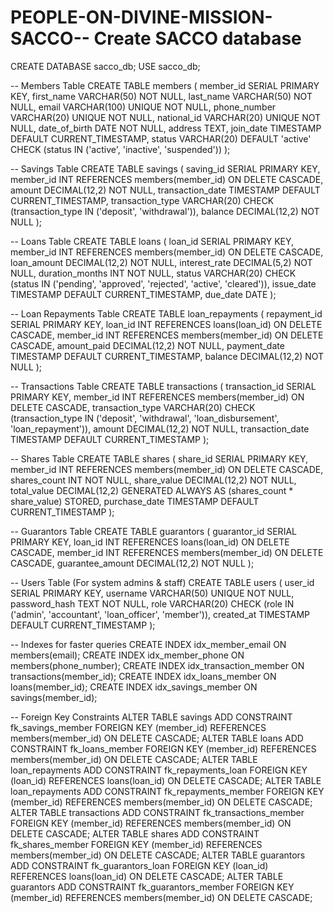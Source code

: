 # PEOPLE-ON-DIVINE-MISSION-SACCO-- Create SACCO database
CREATE DATABASE sacco_db;
USE sacco_db;

-- Members Table
CREATE TABLE members (
    member_id SERIAL PRIMARY KEY,
    first_name VARCHAR(50) NOT NULL,
    last_name VARCHAR(50) NOT NULL,
    email VARCHAR(100) UNIQUE NOT NULL,
    phone_number VARCHAR(20) UNIQUE NOT NULL,
    national_id VARCHAR(20) UNIQUE NOT NULL,
    date_of_birth DATE NOT NULL,
    address TEXT,
    join_date TIMESTAMP DEFAULT CURRENT_TIMESTAMP,
    status VARCHAR(20) DEFAULT 'active' CHECK (status IN ('active', 'inactive', 'suspended'))
);

-- Savings Table
CREATE TABLE savings (
    saving_id SERIAL PRIMARY KEY,
    member_id INT REFERENCES members(member_id) ON DELETE CASCADE,
    amount DECIMAL(12,2) NOT NULL,
    transaction_date TIMESTAMP DEFAULT CURRENT_TIMESTAMP,
    transaction_type VARCHAR(20) CHECK (transaction_type IN ('deposit', 'withdrawal')),
    balance DECIMAL(12,2) NOT NULL
);

-- Loans Table
CREATE TABLE loans (
    loan_id SERIAL PRIMARY KEY,
    member_id INT REFERENCES members(member_id) ON DELETE CASCADE,
    loan_amount DECIMAL(12,2) NOT NULL,
    interest_rate DECIMAL(5,2) NOT NULL,
    duration_months INT NOT NULL,
    status VARCHAR(20) CHECK (status IN ('pending', 'approved', 'rejected', 'active', 'cleared')),
    issue_date TIMESTAMP DEFAULT CURRENT_TIMESTAMP,
    due_date DATE
);

-- Loan Repayments Table
CREATE TABLE loan_repayments (
    repayment_id SERIAL PRIMARY KEY,
    loan_id INT REFERENCES loans(loan_id) ON DELETE CASCADE,
    member_id INT REFERENCES members(member_id) ON DELETE CASCADE,
    amount_paid DECIMAL(12,2) NOT NULL,
    payment_date TIMESTAMP DEFAULT CURRENT_TIMESTAMP,
    balance DECIMAL(12,2) NOT NULL
);

-- Transactions Table
CREATE TABLE transactions (
    transaction_id SERIAL PRIMARY KEY,
    member_id INT REFERENCES members(member_id) ON DELETE CASCADE,
    transaction_type VARCHAR(20) CHECK (transaction_type IN ('deposit', 'withdrawal', 'loan_disbursement', 'loan_repayment')),
    amount DECIMAL(12,2) NOT NULL,
    transaction_date TIMESTAMP DEFAULT CURRENT_TIMESTAMP
);

-- Shares Table
CREATE TABLE shares (
    share_id SERIAL PRIMARY KEY,
    member_id INT REFERENCES members(member_id) ON DELETE CASCADE,
    shares_count INT NOT NULL,
    share_value DECIMAL(12,2) NOT NULL,
    total_value DECIMAL(12,2) GENERATED ALWAYS AS (shares_count * share_value) STORED,
    purchase_date TIMESTAMP DEFAULT CURRENT_TIMESTAMP
);

-- Guarantors Table
CREATE TABLE guarantors (
    guarantor_id SERIAL PRIMARY KEY,
    loan_id INT REFERENCES loans(loan_id) ON DELETE CASCADE,
    member_id INT REFERENCES members(member_id) ON DELETE CASCADE,
    guarantee_amount DECIMAL(12,2) NOT NULL
);

-- Users Table (For system admins & staff)
CREATE TABLE users (
    user_id SERIAL PRIMARY KEY,
    username VARCHAR(50) UNIQUE NOT NULL,
    password_hash TEXT NOT NULL,
    role VARCHAR(20) CHECK (role IN ('admin', 'accountant', 'loan_officer', 'member')),
    created_at TIMESTAMP DEFAULT CURRENT_TIMESTAMP
);

-- Indexes for faster queries
CREATE INDEX idx_member_email ON members(email);
CREATE INDEX idx_member_phone ON members(phone_number);
CREATE INDEX idx_transaction_member ON transactions(member_id);
CREATE INDEX idx_loans_member ON loans(member_id);
CREATE INDEX idx_savings_member ON savings(member_id);

-- Foreign Key Constraints
ALTER TABLE savings ADD CONSTRAINT fk_savings_member FOREIGN KEY (member_id) REFERENCES members(member_id) ON DELETE CASCADE;
ALTER TABLE loans ADD CONSTRAINT fk_loans_member FOREIGN KEY (member_id) REFERENCES members(member_id) ON DELETE CASCADE;
ALTER TABLE loan_repayments ADD CONSTRAINT fk_repayments_loan FOREIGN KEY (loan_id) REFERENCES loans(loan_id) ON DELETE CASCADE;
ALTER TABLE loan_repayments ADD CONSTRAINT fk_repayments_member FOREIGN KEY (member_id) REFERENCES members(member_id) ON DELETE CASCADE;
ALTER TABLE transactions ADD CONSTRAINT fk_transactions_member FOREIGN KEY (member_id) REFERENCES members(member_id) ON DELETE CASCADE;
ALTER TABLE shares ADD CONSTRAINT fk_shares_member FOREIGN KEY (member_id) REFERENCES members(member_id) ON DELETE CASCADE;
ALTER TABLE guarantors ADD CONSTRAINT fk_guarantors_loan FOREIGN KEY (loan_id) REFERENCES loans(loan_id) ON DELETE CASCADE;
ALTER TABLE guarantors ADD CONSTRAINT fk_guarantors_member FOREIGN KEY (member_id) REFERENCES members(member_id) ON DELETE CASCADE;


